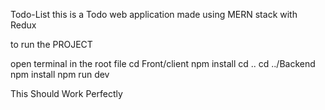 Todo-List
this is a Todo web application made using MERN stack with Redux

to run the PROJECT

open terminal in the root file 
cd Front/client
npm install
cd ..
cd ../Backend
npm install
npm run dev

This Should Work Perfectly 
